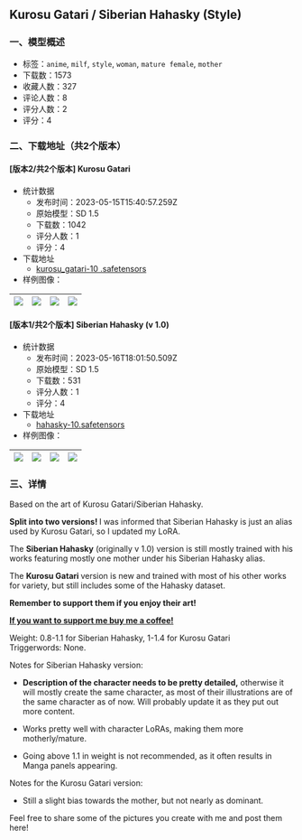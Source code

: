 ## Kurosu Gatari  / Siberian Hahasky (Style)
### 一、模型概述

- 标签：`anime`, `milf`, `style`, `woman`, `mature female`, `mother`
- 下载数：1573
- 收藏人数：327
- 评论人数：8
- 评分人数：2
- 评分：4

### 二、下载地址（共2个版本）

#### [版本2/共2个版本] Kurosu Gatari

- 统计数据
  - 发布时间：2023-05-15T15:40:57.259Z
  - 原始模型：SD 1.5
  - 下载数：1042
  - 评分人数：1
  - 评分：4
- 下载地址
  - [kurosu_gatari-10 .safetensors](https://civitai.com/api/download/models/71441)
- 样例图像：

| <img src="https://image.civitai.com/xG1nkqKTMzGDvpLrqFT7WA/aba6b7e9-0bf1-4a38-9199-5de4abb1a185/width=450/798070.jpeg" /> | <img src="https://image.civitai.com/xG1nkqKTMzGDvpLrqFT7WA/063e8327-02bd-456b-85c3-06070566db38/width=450/798087.jpeg" /> | <img src="https://image.civitai.com/xG1nkqKTMzGDvpLrqFT7WA/334b2ea5-fff4-4f24-a81c-11250747ef59/width=450/797958.jpeg" /> | <img src="https://image.civitai.com/xG1nkqKTMzGDvpLrqFT7WA/ed6e2437-7a6b-4d5a-a9d0-9d718c6847ee/width=450/798004.jpeg" /> |
| ---- | ---- | ---- | ---- |

#### [版本1/共2个版本] Siberian Hahasky  (v 1.0)

- 统计数据
  - 发布时间：2023-05-16T18:01:50.509Z
  - 原始模型：SD 1.5
  - 下载数：531
  - 评分人数：1
  - 评分：4
- 下载地址
  - [hahasky-10.safetensors](https://civitai.com/api/download/models/70673)
- 样例图像：

| <img src="https://image.civitai.com/xG1nkqKTMzGDvpLrqFT7WA/516021da-aeca-493c-9447-facc94b82416/width=450/789202.jpeg" /> | <img src="https://image.civitai.com/xG1nkqKTMzGDvpLrqFT7WA/0e47ce05-4ab4-4c52-98a1-62579f91cc05/width=450/789601.jpeg" /> | <img src="https://image.civitai.com/xG1nkqKTMzGDvpLrqFT7WA/bb166a40-be9f-471f-8d7f-ed8bc27f8b88/width=450/789198.jpeg" /> | <img src="https://image.civitai.com/xG1nkqKTMzGDvpLrqFT7WA/af826fcc-b18a-450e-8340-644f81bbdcb1/width=450/789278.jpeg" /> |
| ---- | ---- | ---- | ---- |


### 三、详情
<p>Based on the art of Kurosu Gatari/Siberian Hahasky.</p><p></p><p><strong>Split into two versions! </strong>I was informed that Siberian Hahasky is just an alias used by Kurosu Gatari, so I updated my LoRA.</p><p></p><p>The <strong>Siberian Hahasky</strong> (originally v 1.0) version is still mostly trained with his works featuring mostly one mother under his Siberian Hahasky alias.</p><p></p><p>The <strong>Kurosu Gatari </strong>version is new and trained with most of his other works for variety, but still includes some of the Hahasky dataset.</p><p><strong>Remember to support them if you enjoy their art!</strong></p><p></p><p></p><p><a target="_blank" rel="ugc" href="https://ko-fi.com/beelze_"><strong><u>If you want to support me buy me a coffee!</u></strong></a></p><p></p><p>Weight: 0.8-1.1 for Siberian Hahasky, 1-1.4 for Kurosu Gatari<br />Triggerwords: None.</p><p>Notes for Siberian Hahasky version:</p><ul><li><p><strong>Description of the character needs to be pretty detailed,</strong> otherwise it will mostly create the same character, as most of their illustrations are of the same character as of now. Will probably update it as they put out more content.</p></li><li><p>Works pretty well with character LoRAs, making them more motherly/mature.</p></li><li><p>Going above 1.1 in weight is not recommended, as it often results in Manga panels appearing.<br /></p></li></ul><p>Notes for the Kurosu Gatari version:</p><ul><li><p>Still a slight bias towards the mother, but not nearly as dominant.</p></li></ul><p></p><p>Feel free to share some of the pictures you create with me and post them here!<br /></p>